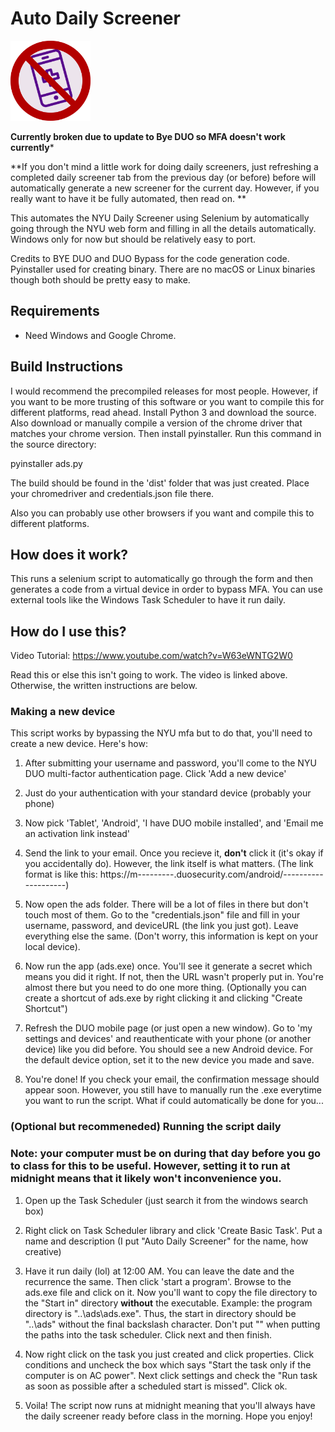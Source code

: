 # Auto Daily Screener

<p align="left">
  <img width="128" src="daily_screener_cancel.png" />
</p>

**Currently broken due to update to Bye DUO so MFA doesn't work currently***

**If you don't mind a little work for doing daily screeners, just refreshing a completed daily screener tab from the previous day (or before) before will automatically generate a new screener for the current day. However, if you really want to have it be fully automated, then read on. **

This automates the NYU Daily Screener using Selenium by automatically going through the NYU web form and filling in all the details automatically. Windows only for now but should be relatively easy to port.

Credits to BYE DUO and DUO Bypass for the code generation code. Pyinstaller used for creating binary. There are no macOS or Linux binaries though both should be pretty easy to make.

## Requirements

- Need Windows and Google Chrome. 

## Build Instructions

I would recommend the precompiled releases for most people. However, if you want to be more trusting of this software or you want to compile this for different platforms, read ahead. Install Python 3 and download the source. Also download or manually compile a version of the chrome driver that matches your chrome version. Then install pyinstaller. Run this command in the source directory:

pyinstaller ads.py

The build should be found in the 'dist' folder that was just created. Place your chromedriver and credentials.json file there.

Also you can probably use other browsers if you want and compile this to different platforms.

## How does it work?

This runs a selenium script to automatically go through the form and then generates a code from a virtual device in order to bypass MFA. You can use external tools like the Windows Task Scheduler to have it run daily.

## How do I use this?

Video Tutorial: https://www.youtube.com/watch?v=W63eWNTG2W0

Read this or else this isn't going to work. The video is linked above. Otherwise, the written instructions are below.

### Making a new device

This script works by bypassing the NYU mfa but to do that, you'll need to create a new device. Here's how:

1. After submitting your username and password, you'll come to the NYU DUO multi-factor authentication page. Click 'Add a new device'

2. Just do your authentication with your standard device (probably your phone)

3. Now pick 'Tablet', 'Android', 'I have DUO mobile installed', and 'Email me an activation link instead'

4. Send the link to your email. Once you recieve it, **don't** click it (it's okay if you accidentally do). However, the link itself is what matters. (The link format is like this: https://m---------.duosecurity.com/android/--------------------)

5. Now open the ads folder. There will be a lot of files in there but don't touch most of them. Go to the "credentials.json" file and fill in your username, password, and deviceURL (the link you just got). Leave everything else the same. (Don't worry, this information is kept on your local device).

6. Now run the app (ads.exe) once. You'll see it generate a secret which means you did it right. If not, then the URL wasn't properly put in. You're almost there but you need to do one more thing. (Optionally you can create a shortcut of ads.exe by right clicking it and clicking "Create Shortcut")

7. Refresh the DUO mobile page (or just open a new window). Go to 'my settings and devices' and reauthenticate with your phone (or another device) like you did before. You should see a new Android device. For the default device option, set it to the new device you made and save. 

8. You're done! If you check your email, the confirmation message should appear soon. However, you still have to manually run the .exe everytime you want to run the script. What if could automatically be done for you...

### (Optional but recommeneded) Running the script daily

### Note: your computer must be on during that day before you go to class for this to be useful. However, setting it to run at midnight means that it likely won't inconvenience you.

1. Open up the Task Scheduler (just search it from the windows search box)

2. Right click on Task Scheduler library and click 'Create Basic Task'. Put a name and description (I put "Auto Daily Screener" for the name, how creative)

3. Have it run daily (lol) at 12:00 AM. You can leave the date and the recurrence the same. Then click 'start a program'. Browse to the ads.exe file and click on it. Now you'll want to copy the file directory to the "Start in" directory **without** the executable. Example: the program directory is "\..\ads\ads.exe". Thus, the start in directory should be "..\ads" without the final backslash character. Don't put "" when putting the paths into the task scheduler.  Click next and then finish.

4. Now right click on the task you just created and click properties. Click conditions and uncheck the box which says "Start the task only if the computer is on AC power". Next click settings and check the "Run task as soon as possible after a scheduled start is missed". Click ok. 

4. Voila! The script now runs at midnight meaning that you'll always have the daily screener ready before class in the morning. Hope you enjoy!
